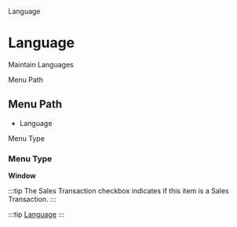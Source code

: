 
Language
# Language


Maintain Languages

Menu Path
## Menu Path



- Language

Menu Type
### Menu Type

**Window**

:::tip
The Sales Transaction checkbox indicates if this item is a Sales Transaction.
:::

:::tip
[Language](functional-guide/window/window-language.md)
:::